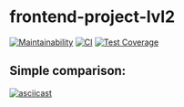 # frontend-project-lvl2
[![Maintainability](https://api.codeclimate.com/v1/badges/e3678b0710629afd321c/maintainability)](https://codeclimate.com/github/nightlord189/frontend-project-lvl2)
[![CI](https://github.com/nightlord189/frontend-project-lvl2/workflows/main/badge.svg)](https://github.com/nightlord189/frontend-project-lvl2/actions)
[![Test Coverage](https://api.codeclimate.com/v1/badges/e3678b0710629afd321c/test_coverage)](https://codeclimate.com/github/nightlord189/frontend-project-lvl2/test_coverage)

## Simple comparison:
[![asciicast](https://asciinema.org/a/tNlOdrGrQh5ZUU19GygwtbmGX.svg)](https://asciinema.org/a/tNlOdrGrQh5ZUU19GygwtbmGX)
